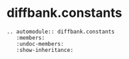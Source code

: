 # diffbank.constants

```{eval-rst}
.. automodule:: diffbank.constants
   :members:
   :undoc-members:
   :show-inheritance:
```
